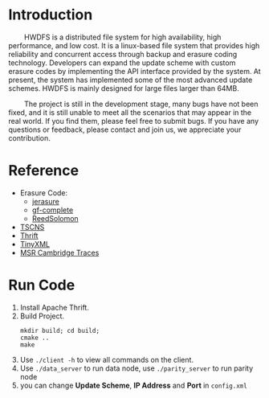 # Introduction
&nbsp;&nbsp;&nbsp;&nbsp;&nbsp;&nbsp;&nbsp;&nbsp;HWDFS is a distributed file system for high availability, high performance, and low cost. It is a linux-based file system that provides high reliability and concurrent access through backup and erasure coding technology. Developers can expand the update scheme with custom erasure codes by implementing the API interface provided by the system. At present, the system has implemented some of the most advanced update schemes. HWDFS is mainly designed for large files larger than 64MB.

&nbsp;&nbsp;&nbsp;&nbsp;&nbsp;&nbsp;&nbsp;&nbsp;The project is still in the development stage, many bugs have not been fixed, and it is still unable to meet all the scenarios that may appear in the real world. If you find them, please feel free to submit bugs. If you have any questions or feedback, please contact and join us, we appreciate your contribution.

# Reference
* Erasure Code:
  * [jerasure](https://github.com/tsuraan/Jerasure)
  * [gf-complete](https://github.com/ceph/gf-complete)
  * [ReedSolomon](https://github.com/MrZander/ReedSolomon)
* [TSCNS](https://github.com/MengRao/tscns)
* [Thrift](https://github.com/apache/thrift)
* [TinyXML](https://github.com/icebreaker/TinyXML)
* [MSR Cambridge Traces](http://iotta.snia.org/traces/388)

# Run Code
1. Install Apache Thrift.
2. Build Project.
    ```shell
    mkdir build; cd build;
    cmake ..
    make
    ```
3. Use `./client -h` to view all commands on the client.
4. Use `./data_server` to run data node, use `./parity_server` to run parity node
5. you can change **Update Scheme**, **IP Address** and **Port** in `config.xml`

